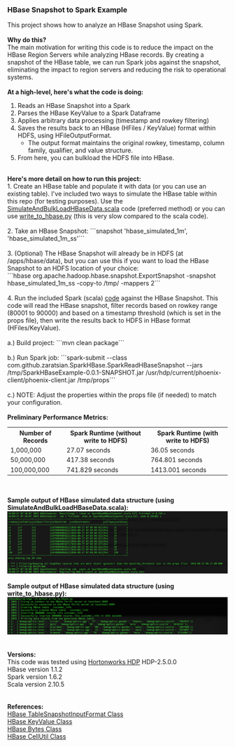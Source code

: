<h3>HBase Snapshot to Spark Example</h3>

This project shows how to analyze an HBase Snapshot using Spark. 
<br>
<br>
<b>Why do this?</b>
<br>
The main motivation for writing this code is to reduce the impact on the HBase Region Servers while analyzing HBase records. By creating a snapshot of the HBase table, we can run Spark jobs against the snapshot, eliminating the impact to region servers and reducing the risk to operational systems.
<br>
<br><b>At a high-level, here's what the code is doing:</b>
  1. Reads an HBase Snapshot into a Spark
  2. Parses the HBase KeyValue to a Spark Dataframe
  3. Applies arbitrary data processing (timestamp and rowkey filtering)
  4. Saves the results back to an HBase (HFiles / KeyValue) format within HDFS, using HFileOutputFormat.
       - The output format maintains the original rowkey, timestamp, column family, qualifier, and value structure.
  5. From here, you can bulkload the HDFS file into HBase.

<br>
<b>Here's more detail on how to run this project:</b>
<br>
  1. Create an HBase table and populate it with data (or you can use an existing table). I've included two ways to simulate the HBase table within this repo (for testing purposes). Use the <a href="https://github.com/zaratsian/SparkHBaseExample/blob/master/src/main/scala/com/github/zaratsian/SparkHBase/SimulateAndBulkLoadHBaseData.scala">SimulateAndBulkLoadHBaseData.scala</a> code (preferred method) or you can use <a href="https://github.com/zaratsian/SparkHBaseExample/blob/master/write_to_hbase.py">write_to_hbase.py</a> (this is very slow compared to the scala code).
<br>
<br>
  2. Take an HBase Snapshot: ```snapshot 'hbase_simulated_1m', 'hbase_simulated_1m_ss'```
<br>
<br>
  3. (Optional) The HBase Snapshot will already be in HDFS (at /apps/hbase/data), but you can use this if you want to load the HBase Snapshot to an HDFS location of your choice:
  <br>```hbase org.apache.hadoop.hbase.snapshot.ExportSnapshot -snapshot hbase_simulated_1m_ss -copy-to /tmp/ -mappers 2```
<br>
<br>
  4. Run the included Spark (scala) <a href="https://github.com/zaratsian/SparkHBaseExample/blob/master/src/main/scala/com/github/zaratsian/SparkHBase/SparkReadHBaseSnapshot.scala">code</a> against the HBase Snapshot. This code will read the HBase snapshot, filter records based on rowkey range (80001 to 90000) and based on a timestamp threshold (which is set in the props file), then write the results back to HDFS in HBase format (HFiles/KeyValue).
<br>
<br>
      a.) Build project: ```mvn clean package```
<br>
<br>
      b.) Run Spark job: ```spark-submit --class com.github.zaratsian.SparkHBase.SparkReadHBaseSnapshot --jars /tmp/SparkHBaseExample-0.0.1-SNAPSHOT.jar /usr/hdp/current/phoenix-client/phoenix-client.jar /tmp/props```
<br>
<br>
      c.) NOTE: Adjust the properties within the props file (if needed) to match your configuration.

<br>
<br><b>Preliminary Performance Metrics:</b>
<br>
<table class="tg">
  <tr>
    <th class="tg-yw4l">Number of Records</th>
    <th class="tg-yw4l">Spark Runtime (without write to HDFS)</th>
    <th class="tg-yw4l">Spark Runtime (with write to HDFS)</th>
  </tr>
  <tr>
    <td class="tg-yw4l">1,000,000</td>
    <td class="tg-yw4l">27.07 seconds</td>
    <td class="tg-yw4l">36.05 seconds</td>
  </tr>
  <tr>
    <td class="tg-yw4l">50,000,000</td>
    <td class="tg-yw4l">417.38 seconds</td>
    <td class="tg-yw4l">764.801 seconds</td>
  </tr>
  <tr>
    <td class="tg-yw4l">100,000,000</td>
    <td class="tg-yw4l">741.829 seconds</td>
    <td class="tg-yw4l">1413.001 seconds</td>
  </tr>
</table>
<br>
<br>
<b>Sample output of HBase simulated data structure (using SimulateAndBulkLoadHBaseData.scala):</b>
<img src="screenshots/Screen Shot 2016-09-27 at 10.58.13 AM.png" class="inline"/>
<br>
<br>
<b>Sample output of HBase simulated data structure (using write_to_hbase.py):</b>
<img src="screenshots/1_create_hbase_table.png" class="inline"/>
<br>
<br>
<br><b>Versions:</b>
<br>This code was tested using <a href="http://hortonworks.com/products/data-center/hdp/">Hortonworks HDP</a> HDP-2.5.0.0 
<br>HBase version 1.1.2
<br>Spark version 1.6.2
<br>Scala version 2.10.5
<br>
<br>
<br><b>References:</b>
<br><a href="https://hbase.apache.org/apidocs/org/apache/hadoop/hbase/mapreduce/TableSnapshotInputFormat.html">HBase TableSnapshotInputFormat Class</a>
<br><a href="https://hbase.apache.org/devapidocs/org/apache/hadoop/hbase/KeyValue.html">HBase KeyValue Class</a>
<br><a href="https://hbase.apache.org/apidocs/org/apache/hadoop/hbase/util/Bytes.html">HBase Bytes Class</a>
<br><a href="https://hbase.apache.org/apidocs/org/apache/hadoop/hbase/CellUtil.html">HBase CellUtil Class</a>
